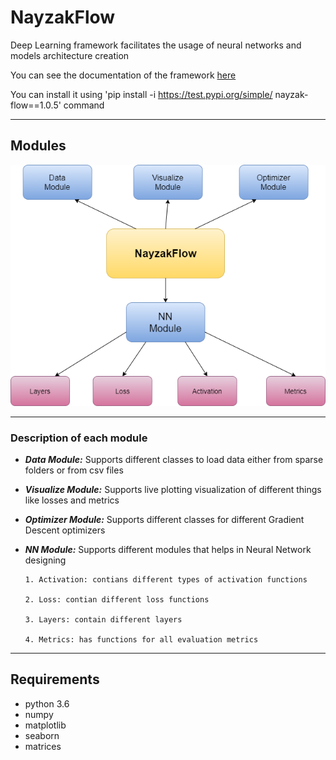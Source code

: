 # **NayzakFlow**
Deep Learning framework facilitates the usage of neural networks and models architecture creation

You can see the documentation of the framework [here](https://drive.google.com/file/d/1FQxYESiyVTall10VOctg4CVCYukubD4L/view?usp=sharing)

You can install it using 'pip install -i https://test.pypi.org/simple/ nayzak-flow==1.0.5' command
*****************************************************************
## Modules
![Image](https://github.com/Ahmed-Salah6011/NayzakFlow/blob/master/modules.png)

*****************************************************************
### Description of each module

- ***Data Module:***
Supports different classes to load data either from sparse folders or from csv files

- ***Visualize Module:***
Supports live plotting visualization of different things like losses and metrics

- ***Optimizer Module:***
Supports different classes for different Gradient Descent optimizers

- ***NN Module:***
Supports different modules that helps in Neural Network designing

      1. Activation: contians different types of activation functions
      
      2. Loss: contian different loss functions
      
      3. Layers: contain different layers
      
      4. Metrics: has functions for all evaluation metrics


*******************************************************************
## Requirements
- python 3.6 
- numpy
- matplotlib
- seaborn
- matrices
